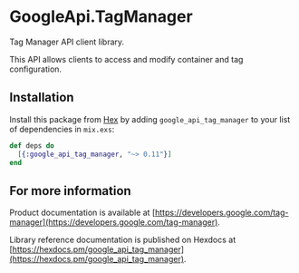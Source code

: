 # GoogleApi.TagManager

Tag Manager API client library.

This API allows clients to access and modify container and tag
     configuration.

## Installation

Install this package from [Hex](https://hex.pm) by adding
`google_api_tag_manager` to your list of dependencies in `mix.exs`:

```elixir
def deps do
  [{:google_api_tag_manager, "~> 0.11"}]
end
```

## For more information

Product documentation is available at [https://developers.google.com/tag-manager](https://developers.google.com/tag-manager).

Library reference documentation is published on Hexdocs at
[https://hexdocs.pm/google_api_tag_manager](https://hexdocs.pm/google_api_tag_manager).
